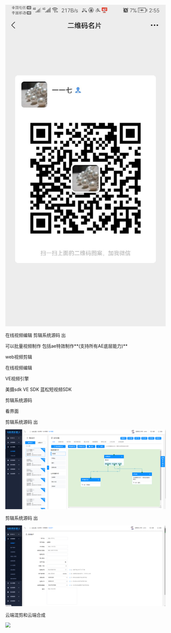 <img src="photo/3.jpg" >



在线视频编辑 剪辑系统源码 出

可以批量视频制作 包括ae特效制作**(支持所有AE底层能力)**

web视频剪辑 

在线视频编辑 

VE视频引擎 

美摄sdk  VE SDK   蓝松短视频SDK

剪辑系统源码

看界面

 剪辑系统源码 出

<img src="photo/1.png" >



 剪辑系统源码 出

<img src="photo/2.png" >





云端混剪和云端合成

<img src="photo/4.png" >

